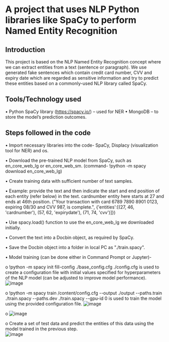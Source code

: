 # A project that uses NLP Python libraries like SpaCy to perform Named Entity Recognition

## Introduction

This project is based on the NLP Named Entity Recognition concept where we can extract entities from a text (sentence or paragraph). We use generated fake sentences which contain credit card number, CVV and expiry date which are regarded as sensitive information and try to predict these entities based on a commonly-used NLP library called SpaCy.

## Tools/Technology used

•	Python SpaCy library (https://spacy.io/) – used for NER
•	MongoDB – to store the model’s prediction outcomes.

## Steps followed in the code
•	Import necessary libraries into the code- SpaCy, Displacy (visualization tool for NER) and os.

•	Download the pre-trained NLP model from SpaCy, such as en_core_web_lg or en_core_web_sm. (command- !python -m spacy download en_core_web_lg)

•	Create training data with sufficient number of text samples.

•	Example: provide the text and then indicate the start and end position of each entity (refer below) in the text. cardnumber entity here starts at 27 and ends at 46th position.
("Your transaction with card 6789 7890 8901 0123, expiring 08/30 and CVV 987, is complete.", {'entities':[(27, 46, 'cardnumber'), (57, 62, 'expirydate'), (71, 74, 'cvv')]})

•	Use spacy.load() function to use the en_core_web_lg we downloaded initially.

•	Convert the text into a Docbin object, as required by SpaCy.

•	Save the Docbin object into a folder in local PC as "./train.spacy".

•	Model training (can be done either in Command Prompt or Jupyter)- 
  
  o	  !python -m spacy init fill-config ./base_config.cfg ./config.cfg is used to create a configuration file with initial values specified for hyperparameters of the NLP model (can be adjusted to improve model performance).
  ![image](https://github.com/arjunsai07/CreditCardEntityRecognition/assets/14110439/3f857d57-1159-4559-8a67-5cdac3d7cca7)
  
  
  o	  !python -m spacy train /content/config.cfg --output ./output --paths.train ./train.spacy --paths.dev ./train.spacy --gpu-id 0 is used to train the model using the provided configuration file.
      ![image](https://github.com/arjunsai07/CreditCardEntityRecognition/assets/14110439/12610498-b9c4-4d46-8255-73cca6c460b2)

  o	  ![image](https://github.com/arjunsai07/CreditCardEntityRecognition/assets/14110439/12610498-b9c4-4d46-8255-73cca6c460b2)


  o	  Create a set of test data and predict the entities of this data using the model trained in the previous step.                             
      ![image](https://github.com/arjunsai07/CreditCardEntityRecognition/assets/14110439/8712d5bb-f40a-4ee4-a34a-23996e9bf703)

  

  

